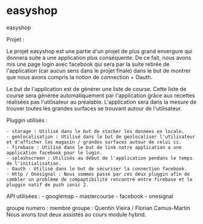 # easyshop
easyshop

Projet :

Le projet easyshop est une partie d'un projet de plus grand envergure qui donnera suite a une application plus conséquente.
De ce fait, nous avons mis une page login avec facebook qui sera par la suite retirée de l'application (car aucun sens dans le projet finale) dans le but de montrer que nous avons compris la notion de connection + Oauth.

Le but de l'application est de générer une liste de course.
Cette liste de course sera générée automatiquement par l'application grâce aux recettes réalisées pas l'utilisateur au préalable.
L'application sera dans la mesure de trouver toutes les grandes surfaces se trouvant autour de l'utilisateur.

Pluggin utilisés :

	- storage : Utilisé dans le but de stocker les données en locale.
	- geolocalisation : Utilisé dans le but de geolocaliser l'utilisateur et d'afficher les magasin / grandes surfaces autour de celui ci.
	- firebase : Utilisé dans le but de link notre application a une application facebook pour le login. 
	- splashscreen : Utilisés au début de l'application pendans le temps de l'initialisation.
	- Oauth : Utilisé dans le but de sécuriser la connection facebook.
	- Http / Onesignal : Nous sommes passé par ces deux pluggin afin de combler un problème de compaptibilité rencontré entre firebase et le pluggin natif de push ionic 2. 

API utilisées :
	- googlemap
	- mastercourse
	- facebook
	- onesignal

groupe numero :
membre groupe : Quentin Vieira / Florian Camus-Martin
Nous avons tout deux assistés au cours module hybrid.